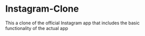 # Instagram-Clone
This a clone of the official Instagram app that includes the basic functionality of the actual app
